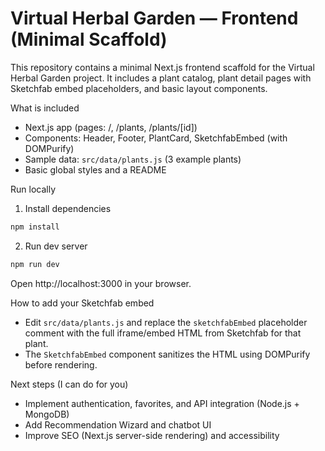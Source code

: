 # Virtual Herbal Garden — Frontend (Minimal Scaffold)

This repository contains a minimal Next.js frontend scaffold for the Virtual Herbal Garden project. It includes a plant catalog, plant detail pages with Sketchfab embed placeholders, and basic layout components.

What is included
- Next.js app (pages: /, /plants, /plants/[id])
- Components: Header, Footer, PlantCard, SketchfabEmbed (with DOMPurify)
- Sample data: `src/data/plants.js` (3 example plants)
- Basic global styles and a README

Run locally
1. Install dependencies

```powershell
npm install
```

2. Run dev server

```powershell
npm run dev
```

Open http://localhost:3000 in your browser.

How to add your Sketchfab embed
- Edit `src/data/plants.js` and replace the `sketchfabEmbed` placeholder comment with the full iframe/embed HTML from Sketchfab for that plant.
- The `SketchfabEmbed` component sanitizes the HTML using DOMPurify before rendering.

Next steps (I can do for you)
- Implement authentication, favorites, and API integration (Node.js + MongoDB)
- Add Recommendation Wizard and chatbot UI
- Improve SEO (Next.js server-side rendering) and accessibility
